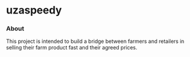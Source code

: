 # uzaspeedy
### About
 This project is intended to build a bridge between farmers and retailers in selling their farm product fast and their agreed prices.

